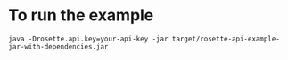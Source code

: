 To run the example
==================

    java -Drosette.api.key=your-api-key -jar target/rosette-api-example-jar-with-dependencies.jar
